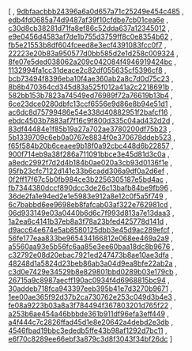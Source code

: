 [
, [9dbfaacbbb24396a6a0d657a71c25249e454c485](https://github.com/apache/wicket/commit/9dbfaacbbb24396a6a0d657a71c25249e454c485)
, [edb4fd0685a74d9487af39f10cfdbe7cb01cea6e](https://github.com/apache/wicket/commit/edb4fd0685a74d9487af39f10cfdbe7cb01cea6e)
, [c30d8cb38281d71fa8ef86c52dda637a12345012](https://github.com/apache/wicket/commit/c30d8cb38281d71fa8ef86c52dda637a12345012)
, [e9e0456d4583af7de1b755d3759ff8c0e8354b62](https://github.com/apache/wicket/commit/e9e0456d4583af7de1b755d3759ff8c0e8354b62)
, [fb5e21553b8df604fceed8e3ecf4391083fcc0f7](https://github.com/apache/wicket/commit/fb5e21553b8df604fceed8e3ecf4391083fcc0f7)
, [22223e20b83a950577d0bb585d2e1d258c009324](https://github.com/apache/wicket/commit/22223e20b83a950577d0bb585d2e1d258c009324)
, [8fe07e5ded038062a209c042084f4946919424bc](https://github.com/apache/wicket/commit/8fe07e5ded038062a209c042084f4946919424bc)
, [1132994fa1cc31deace2c82df055635cf5396cf8](https://github.com/apache/wicket/commit/1132994fa1cc31deace2c82df055635cf5396cf8)
, [bcb73494f8396eba10f4ae360ab2a8c7d0d75c23](https://github.com/apache/wicket/commit/bcb73494f8396eba10f4ae360ab2a8c7d0d75c23)
, [8b8b470364cd345d83a525f012a41a2c2218691b](https://github.com/apache/wicket/commit/8b8b470364cd345d83a525f012a41a2c2218691b)
, [582bb153b7823a74549ed76989f72a76619b13b4](https://github.com/apache/wicket/commit/582bb153b7823a74549ed76989f72a76619b13b4)
, [6ce23dce0280dbfc13ccf6556e9d86e8b94e51d1](https://github.com/apache/wicket/commit/6ce23dce0280dbfc13ccf6556e9d86e8b94e51d1)
, [ac6dc8d75799486e54e338d40882951f2bafcf16](https://github.com/apache/wicket/commit/ac6dc8d75799486e54e338d40882951f2bafcf16)
, [ebdc4503b7883af7f16c9f800d335c04ad432d2d](https://github.com/apache/wicket/commit/ebdc4503b7883af7f16c9f800d335c04ad432d2d)
, [83df44484e1f85b19a27a702ae3780200df75b23](https://github.com/apache/wicket/commit/83df44484e1f85b19a27a702ae3780200df75b23)
, [5b1339709c6eb0a0767e8834f0e370678ddeb523](https://github.com/apache/wicket/commit/5b1339709c6eb0a0767e8834f0e370678ddeb523)
, [f65f584b20b6ceaee9b18f0a92cbc448d6b22857](https://github.com/apache/wicket/commit/f65f584b20b6ceaee9b18f0a92cbc448d6b22857)
, [900f714eb9a38f286a711091bbce3e45d81d3c0a](https://github.com/apache/wicket/commit/900f714eb9a38f286a711091bbce3e45d81d3c0a)
, [a8edc2992f7d2d4b184b0ae020a3cb93d0136f1e](https://github.com/apache/wicket/commit/a8edc2992f7d2d4b184b0ae020a3cb93d0136f1e)
, [95fb23cfc7122d141c33b6cadd306a9df0a2d6ef](https://github.com/apache/wicket/commit/95fb23cfc7122d141c33b6cadd306a9df0a2d6ef)
, [0f2ff17f67c5b0fb984ce3b2256305187e5bd4ac](https://github.com/apache/wicket/commit/0f2ff17f67c5b0fb984ce3b2256305187e5bd4ac)
, [fb7344380dccf890dcc3de26c13bafb84be9fb96](https://github.com/apache/wicket/commit/fb7344380dccf890dcc3de26c13bafb84be9fb96)
, [36de2fa1e94ed2e1e5983e912a8e12c0f5a5f749](https://github.com/apache/wicket/commit/36de2fa1e94ed2e1e5983e912a8e12c0f5a5f749)
, [6c7babbd6ee9698eb8fafcab03af322e762981cd](https://github.com/apache/wicket/commit/6c7babbd6ee9698eb8fafcab03af322e762981cd)
, [06d933149e03a0440b6d6c7f993d813a7e13daa3](https://github.com/apache/wicket/commit/06d933149e03a0440b6d6c7f993d813a7e13daa3)
, [1a2ea6c4141b37eb8a3f78a23bfed425778d141d](https://github.com/apache/wicket/commit/1a2ea6c4141b37eb8a3f78a23bfed425778d141d)
, [d9acc64e674e5ab8580125dbb3e45d9ac289efcf](https://github.com/apache/wicket/commit/d9acc64e674e5ab8580125dbb3e45d9ac289efcf)
, [56fe177eaa833be965434166812e068ee469a2a9](https://github.com/apache/wicket/commit/56fe177eaa833be965434166812e068ee469a2a9)
, [a5560aa93e5b56fc6aa85e3ee60baa18dc8b9676](https://github.com/apache/wicket/commit/a5560aa93e5b56fc6aa85e3ee60baa18dc8b9676)
, [c32792e08d20ebac7921ed247473b8ae10ae3dfa](https://github.com/apache/wicket/commit/c32792e08d20ebac7921ed247473b8ae10ae3dfa)
, [48248d1a5824d23beb86ab3a04d9ea8bfe22ab2a](https://github.com/apache/wicket/commit/48248d1a5824d23beb86ab3a04d9ea8bfe22ab2a)
, [c3d0e7429e34529b8e829801bbd0289b03e179cb](https://github.com/apache/wicket/commit/c3d0e7429e34529b8e829801bbd0289b03e179cb)
, [26715a9c8987aecff190ac0934f4d6968815bc94](https://github.com/apache/wicket/commit/26715a9c8987aecff190ac0934f4d6968815bc94)
, [30addeb718fca943397eeb395b41e7d3270b9671](https://github.com/apache/wicket/commit/30addeb718fca943397eeb395b41e7d3270b9671)
, [1ee00ae365f92d37b2ca730762e253c049d3b4e3](https://github.com/apache/wicket/commit/1ee00ae365f92d37b2ca730762e253c049d3b4e3)
, [fe08a9223b03a8a3f784494f367803201d765f22](https://github.com/apache/wicket/commit/fe08a9223b03a8a3f784494f367803201d765f22)
, [a253b6ae454a46bbbde361b911df96efa3eff449](https://github.com/apache/wicket/commit/a253b6ae454a46bbbde361b911df96efa3eff449)
, [a4f444c7c2826ffad45d1e8e20642a4debd2e3db](https://github.com/apache/wicket/commit/a4f444c7c2826ffad45d1e8e20642a4debd2e3db)
, [4546fbad19bbc3ededb5ffe43b98af1292d7bc11](https://github.com/apache/wicket/commit/4546fbad19bbc3ededb5ffe43b98af1292d7bc11)
, [e6f70c8289ee66ebf3a879c3d8f3043f34bf26dc](https://github.com/apache/wicket/commit/e6f70c8289ee66ebf3a879c3d8f3043f34bf26dc)
]